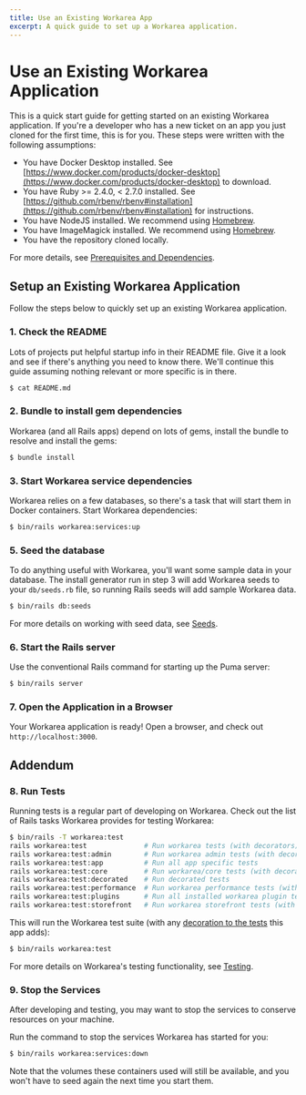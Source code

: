 ```yaml
---
title: Use an Existing Workarea App
excerpt: A quick guide to set up a Workarea application.
---
```


# Use an Existing Workarea Application

This is a quick start guide for getting started on an existing Workarea application. If you're a developer who has a new ticket on an app you just cloned for the first time, this is for you. These steps were written with the following assumptions:

* You have Docker Desktop installed. See [https://www.docker.com/products/docker-desktop](https://www.docker.com/products/docker-desktop) to download.
* You have Ruby >= 2.4.0, < 2.7.0 installed. See [https://github.com/rbenv/rbenv#installation](https://github.com/rbenv/rbenv#installation) for instructions.
* You have NodeJS installed. We recommend using [Homebrew](https://brew.sh).
* You have ImageMagick installed. We recommend using [Homebrew](https://brew.sh).
* You have the repository cloned locally.

For more details, see [Prerequisites and Dependencies](prerequisites-and-dependencies.html).

## Setup an Existing Workarea Application

Follow the steps below to quickly set up an existing Workarea application.

### 1. Check the README

Lots of projects put helpful startup info in their README file. Give it a look and see if there's anything you need to know there. We'll continue this guide assuming nothing relevant or more specific is in there.

```bash
$ cat README.md
```

### 2. Bundle to install gem dependencies

Workarea (and all Rails apps) depend on lots of gems, install the bundle to resolve and install the gems:

```bash
$ bundle install
```

### 3. Start Workarea service dependencies

Workarea relies on a few databases, so there's a task that will start them in Docker containers.
Start Workarea dependencies:

```bash
$ bin/rails workarea:services:up
```

### 5. Seed the database

To do anything useful with Workarea, you'll want some sample data in your database.
The install generator run in step 3 will add Workarea seeds to your `db/seeds.rb` file,
so running Rails seeds will add sample Workarea data.

```bash
$ bin/rails db:seeds
```

For more details on working with seed data, see [Seeds](seeds.html).

### 6. Start the Rails server

Use the conventional Rails command for starting up the Puma server:

```bash
$ bin/rails server
```

### 7. Open the Application in a Browser

Your Workarea application is ready! Open a browser, and check out `http://localhost:3000`.


## Addendum

### 8. Run Tests

Running tests is a regular part of developing on Workarea. Check out the list of Rails tasks Workarea provides for testing Workarea:

```bash
$ bin/rails -T workarea:test
rails workarea:test              # Run workarea tests (with decorators)
rails workarea:test:admin        # Run workarea admin tests (with decorators)
rails workarea:test:app          # Run all app specific tests
rails workarea:test:core         # Run workarea/core tests (with decorators)
rails workarea:test:decorated    # Run decorated tests
rails workarea:test:performance  # Run workarea performance tests (with decorators)
rails workarea:test:plugins      # Run all installed workarea plugin tests (with decorators)
rails workarea:test:storefront   # Run workarea storefront tests (with decorators)
```

This will run the Workarea test suite (with any [decoration to the tests](decoration.html) this app adds):

```bash
$ bin/rails workarea:test
```

For more details on Workarea's testing functionality, see [Testing](testing.html).

### 9. Stop the Services

After developing and testing, you may want to stop the services to conserve resources on your machine.

Run the command to stop the services Workarea has started for you:

```bash
$ bin/rails workarea:services:down
```

Note that the volumes these containers used will still be available, and you won't have to seed again the next time you start them.
